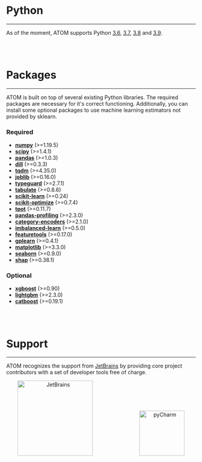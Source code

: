 # Python
--------

As of the moment, ATOM supports Python
[3.6](https://www.python.org/downloads/release/python-360/),
[3.7](https://www.python.org/downloads/release/python-370/),
[3.8](https://www.python.org/downloads/release/python-380/) and
[3.9](https://www.python.org/downloads/release/python-390/).

<br><br>


# Packages
----------

ATOM is built on top of several existing Python libraries. The required packages are
necessary for it's correct functioning. Additionally, you can install some optional
packages to use machine learning estimators not provided by sklearn.

### Required

* **[numpy](https://numpy.org/)** (>=1.19.5)
* **[scipy](https://www.scipy.org/)** (>=1.4.1)
* **[pandas](https://pandas.pydata.org/)** (>=1.0.3)
* **[dill](https://pypi.org/project/dill/)** (>=0.3.3)
* **[tqdm](https://tqdm.github.io/)** (>=4.35.0)
* **[joblib](https://joblib.readthedocs.io/en/latest/)** (>=0.16.0)
* **[typeguard](https://typeguard.readthedocs.io/en/latest/)** (>=2.7.1)
* **[tabulate](https://github.com/astanin/python-tabulate)** (>=0.8.6)
* **[scikit-learn](https://scikit-learn.org/stable/)** (>=0.24)
* **[scikit-optimize](https://scikit-optimize.github.io/stable/)** (>=0.7.4)
* **[tpot](http://epistasislab.github.io/tpot/)** (>=0.11.7)
* **[pandas-profiling](https://pandas-profiling.github.io/pandas-profiling/docs/)** (>=2.3.0)
* **[category-encoders](https://contrib.scikit-learn.org/categorical-encoding/index.html)** (>=2.1.0)
* **[imbalanced-learn](https://imbalanced-learn.readthedocs.io/en/stable/api.html)** (>=0.5.0)
* **[featuretools](https://www.featuretools.com/)** (>=0.17.0)
* **[gplearn](https://gplearn.readthedocs.io/en/stable/index.html)** (>=0.4.1)
* **[matplotlib](https://matplotlib.org/)** (>=3.3.0)
* **[seaborn](https://seaborn.pydata.org/)** (>=0.9.0)
* **[shap](https://github.com/slundberg/shap/)** (>=0.38.1)

### Optional

* **[xgboost](https://xgboost.readthedocs.io/en/latest/)** (>=0.90)
* **[lightgbm](https://lightgbm.readthedocs.io/en/latest/)** (>=2.3.0)
* **[catboost](https://catboost.ai/docs/concepts/about.html)** (>=0.19.1)


<br><br>

# Support
---------

ATOM recognizes the support from [JetBrains](http://www.jetbrains.com) by providing
core project contributors with a set of developer tools free of charge.

<div align="center">
    <a href="http://www.jetbrains.com"><img src="../img/jetbrains.png" alt="JetBrains" height="200" width="200" style="margin-right:120px"/></a>
    <a href="https://www.jetbrains.com/pycharm/"><img src="../img/pycharm.png" alt="pyCharm" height="120" width="120"/></a>
</div>
